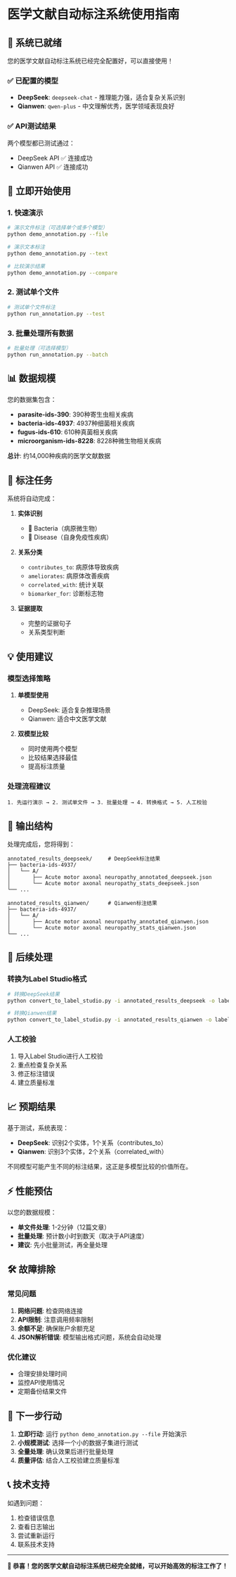 # 医学文献自动标注系统使用指南

## 🎉 系统已就绪

您的医学文献自动标注系统已经完全配置好，可以直接使用！

### ✅ 已配置的模型

- **DeepSeek**: `deepseek-chat` - 推理能力强，适合复杂关系识别
- **Qianwen**: `qwen-plus` - 中文理解优秀，医学领域表现良好

### ✅ API测试结果

两个模型都已测试通过：
- DeepSeek API ✅ 连接成功
- Qianwen API ✅ 连接成功

## 🚀 立即开始使用

### 1. 快速演示

```bash
# 演示文件标注（可选择单个或多个模型）
python demo_annotation.py --file

# 演示文本标注
python demo_annotation.py --text

# 比较演示结果
python demo_annotation.py --compare
```

### 2. 测试单个文件

```bash
# 测试单个文件标注
python run_annotation.py --test
```

### 3. 批量处理所有数据

```bash
# 批量处理（可选择模型）
python run_annotation.py --batch
```

## 📊 数据规模

您的数据集包含：
- **parasite-ids-390**: 390种寄生虫相关疾病
- **bacteria-ids-4937**: 4937种细菌相关疾病  
- **fugus-ids-610**: 610种真菌相关疾病
- **microorganism-ids-8228**: 8228种微生物相关疾病

**总计**: 约14,000种疾病的医学文献数据

## 🎯 标注任务

系统将自动完成：

1. **实体识别**
   - 🦠 Bacteria（病原微生物）
   - 🏥 Disease（自身免疫性疾病）

2. **关系分类**
   - `contributes_to`: 病原体导致疾病
   - `ameliorates`: 病原体改善疾病
   - `correlated_with`: 统计关联
   - `biomarker_for`: 诊断标志物

3. **证据提取**
   - 完整的证据句子
   - 关系类型判断

## 💡 使用建议

### 模型选择策略

1. **单模型使用**
   - DeepSeek: 适合复杂推理场景
   - Qianwen: 适合中文医学文献

2. **双模型比较**
   - 同时使用两个模型
   - 比较结果选择最佳
   - 提高标注质量

### 处理流程建议

```
1. 先运行演示 → 2. 测试单文件 → 3. 批量处理 → 4. 转换格式 → 5. 人工校验
```

## 📁 输出结构

处理完成后，您将得到：

```
annotated_results_deepseek/     # DeepSeek标注结果
├── bacteria-ids-4937/
│   └── A/
│       ├── Acute motor axonal neuropathy_annotated_deepseek.json
│       └── Acute motor axonal neuropathy_stats_deepseek.json
└── ...

annotated_results_qianwen/      # Qianwen标注结果
├── bacteria-ids-4937/
│   └── A/
│       ├── Acute motor axonal neuropathy_annotated_qianwen.json
│       └── Acute motor axonal neuropathy_stats_qianwen.json
└── ...
```

## 🔄 后续处理

### 转换为Label Studio格式

```bash
# 转换DeepSeek结果
python convert_to_label_studio.py -i annotated_results_deepseek -o label_studio_deepseek --summary

# 转换Qianwen结果  
python convert_to_label_studio.py -i annotated_results_qianwen -o label_studio_qianwen --summary
```

### 人工校验

1. 导入Label Studio进行人工校验
2. 重点检查复杂关系
3. 修正标注错误
4. 建立质量标准

## 📈 预期结果

基于测试，系统表现：

- **DeepSeek**: 识别2个实体，1个关系（contributes_to）
- **Qianwen**: 识别3个实体，2个关系（correlated_with）

不同模型可能产生不同的标注结果，这正是多模型比较的价值所在。

## ⚡ 性能预估

以您的数据规模：
- **单文件处理**: 1-2分钟（12篇文章）
- **批量处理**: 预计数小时到数天（取决于API速度）
- **建议**: 先小批量测试，再全量处理

## 🛠️ 故障排除

### 常见问题

1. **网络问题**: 检查网络连接
2. **API限制**: 注意调用频率限制
3. **余额不足**: 确保账户余额充足
4. **JSON解析错误**: 模型输出格式问题，系统会自动处理

### 优化建议

- 合理安排处理时间
- 监控API使用情况
- 定期备份结果文件

## 🎯 下一步行动

1. **立即行动**: 运行 `python demo_annotation.py --file` 开始演示
2. **小规模测试**: 选择一个小的数据子集进行测试
3. **全量处理**: 确认效果后进行批量处理
4. **质量评估**: 结合人工校验建立质量标准

## 📞 技术支持

如遇到问题：
1. 检查错误信息
2. 查看日志输出
3. 尝试重新运行
4. 联系技术支持

---

**🎉 恭喜！您的医学文献自动标注系统已经完全就绪，可以开始高效的标注工作了！** 